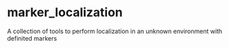 # marker_localization
A collection of tools to perform localization in an unknown environment with definited markers

